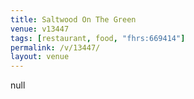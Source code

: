 ```yaml
---
title: Saltwood On The Green
venue: v13447
tags: [restaurant, food, "fhrs:669414"]
permalink: /v/13447/
layout: venue
---
```

null